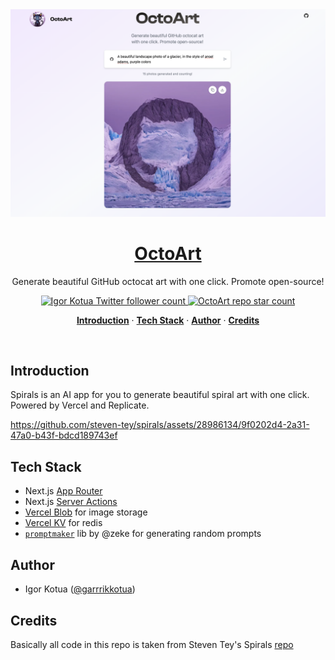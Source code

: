 <a href="https://octoart.vercel.app">
  <img alt="OctoArt – Generate beautiful GitHub octocat art with one click. Promote open-source!" src="/app/opengraph-image.png">
  <h1 align="center">OctoArt</h1>
</a>

<p align="center">
  Generate beautiful GitHub octocat art with one click. Promote open-source!
</p>

<p align="center">
  <a href="https://twitter.com/garrrikkotua">
    <img src="https://img.shields.io/twitter/follow/garrrikkotua?style=flat&label=garrrikkotua&logo=twitter&color=0bf&logoColor=fff" alt="Igor Kotua Twitter follower count" />
  </a>
  <a href="https://github.com/garrrikkotua/octoart">
    <img src="https://img.shields.io/github/stars/garrrikkotua/octoart?label=garrrikkotua%2Foctoart" alt="OctoArt repo star count" />
  </a>
</p>

<p align="center">
  <a href="#introduction"><strong>Introduction</strong></a> ·
  <a href="#tech-stack"><strong>Tech Stack</strong></a> · 
  <a href="#author"><strong>Author</strong></a> ·
  <a href="#credits"><strong>Credits</strong></a>
</p>
<br/>

## Introduction

Spirals is an AI app for you to generate beautiful spiral art with one click. Powered by Vercel and Replicate.

https://github.com/steven-tey/spirals/assets/28986134/9f0202d4-2a31-47a0-b43f-bdcd189743ef

## Tech Stack

- Next.js [App Router](https://nextjs.org/docs/app)
- Next.js [Server Actions](https://nextjs.org/docs/app/api-reference/functions/server-actions)
- [Vercel Blob](https://vercel.com/storage/blob) for image storage
- [Vercel KV](https://vercel.com/storage/kv) for redis
- [`promptmaker`](https://github.com/zeke/promptmaker) lib by @zeke for generating random prompts

## Author

- Igor Kotua ([@garrrikkotua](https://twitter.com/garrrikkotua))

## Credits

Basically all code in this repo is taken from Steven Tey's Spirals [repo](https://github.com/steven-tey/spirals)
